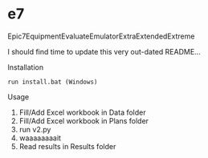# e7
Epic7EquipmentEvaluateEmulatorExtraExtendedExtreme

I should find time to update this very out-dated README...

Installation

    run install.bat (Windows)

Usage
  1. Fill/Add Excel workbook in Data folder
  2. Fill/Add Excel workbook in Plans folder
  3. run v2.py
  4. waaaaaaaait
  5. Read results in Results folder
